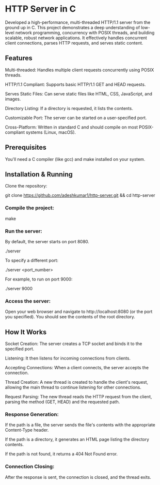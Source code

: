 # HTTP Server in C
Developed a high-performance, multi-threaded HTTP/1.1 server from the ground up in C. This project demonstrates a deep understanding of low-level network programming, concurrency with POSIX threads, and building scalable, robust network applications. It effectively handles concurrent client connections, parses HTTP requests, and serves static content.

## Features
Multi-threaded: Handles multiple client requests concurrently using POSIX threads.

HTTP/1.1 Compliant: Supports basic HTTP/1.1 GET and HEAD requests.

Serves Static Files: Can serve static files like HTML, CSS, JavaScript, and images.

Directory Listing: If a directory is requested, it lists the contents.

Customizable Port: The server can be started on a user-specified port.

Cross-Platform: Written in standard C and should compile on most POSIX-compliant systems (Linux, macOS).

## Prerequisites
You'll need a C compiler (like gcc) and make installed on your system.

## Installation & Running
Clone the repository:

git clone https://github.com/adeshkumar1/http-server.git &&
cd http-server

### Compile the project:

make

### Run the server:
By default, the server starts on port 8080.

./server

To specify a different port:

./server <port_number>

For example, to run on port 9000:

./server 9000

### Access the server:
Open your web browser and navigate to http://localhost:8080 (or the port you specified). You should see the contents of the root directory.

## How It Works
Socket Creation: The server creates a TCP socket and binds it to the specified port.

Listening: It then listens for incoming connections from clients.

Accepting Connections: When a client connects, the server accepts the connection.

Thread Creation: A new thread is created to handle the client's request, allowing the main thread to continue listening for other connections.

Request Parsing: The new thread reads the HTTP request from the client, parsing the method (GET, HEAD) and the requested path.

### Response Generation:

If the path is a file, the server sends the file's contents with the appropriate Content-Type header.

If the path is a directory, it generates an HTML page listing the directory contents.

If the path is not found, it returns a 404 Not Found error.

### Connection Closing: 
After the response is sent, the connection is closed, and the thread exits.
